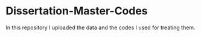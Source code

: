 # Dissertation-Master-Codes
In this repository I uploaded the data and the codes I used for treating them.
